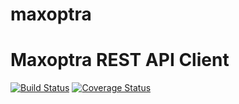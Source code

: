 # maxoptra
Maxoptra REST API Client
=======================


[![Build Status](https://travis-ci.org/vasildakov/maxoptra.svg?branch=master)](https://travis-ci.org/vasildakov/maxoptra)
[![Coverage Status](https://coveralls.io/repos/github/vasildakov/maxoptra/badge.svg?branch=master)](https://coveralls.io/github/vasildakov/maxoptra?branch=master)
